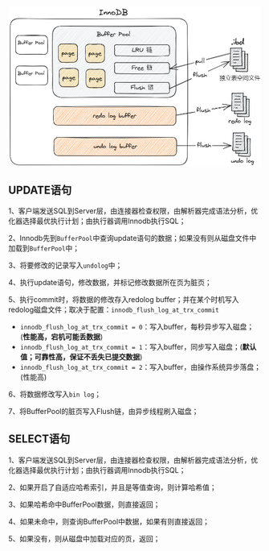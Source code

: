 
<div align="center">
<img src="../../images/innodb.png" alt="concurrency" align="middle" style="zoom: 80%;" />
</div>

## UPDATE语句
1、客户端发送SQL到Server层，由连接器检查权限，由解析器完成语法分析，优化器选择最优执行计划；由执行器调用Innodb执行SQL；

2、Innodb先到`BufferPool`中查询update语句的数据；如果没有则从磁盘文件中加载到`BufferPool`中；

3、将要修改的记录写入`undolog`中；

4、执行update语句，修改数据，并标记修改数据所在页为脏页；

5、执行commit时，将数据的修改存入redolog buffer；并在某个时机写入redolog磁盘文件；取决于配置：`innodb_flush_log_at_trx_commit`
- `innodb_flush_log_at_trx_commit = 0`：写入buffer，每秒异步写入磁盘；(**性能高，宕机可能丢数据**)
- `innodb_flush_log_at_trx_commit = 1`：写入buffer，同步写入磁盘；(**默认值；可靠性高，保证不丢失已提交数据**)
- `innodb_flush_log_at_trx_commit = 2`：写入buffer，由操作系统异步落盘；(性能高)

6、将数据修改写入`bin log`；

7、将BufferPool的脏页写入Flush链，由异步线程刷入磁盘；


## SELECT语句

1、客户端发送SQL到Server层，由连接器检查权限，由解析器完成语法分析，优化器选择最优执行计划；由执行器调用Innodb执行SQL；

2、如果开启了自适应哈希索引，并且是等值查询，则计算哈希值；

3、如果哈希命中BufferPool数据，则直接返回；

4、如果未命中，则查询BufferPool中数据，如果有则直接返回；

5、如果没有，则从磁盘中加载对应的页，返回；